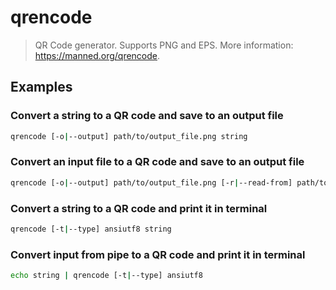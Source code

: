# qrencode

> QR Code generator. Supports PNG and EPS. More information: <https://manned.org/qrencode>.

## Examples

### Convert a string to a QR code and save to an output file

```bash
qrencode [-o|--output] path/to/output_file.png string
```

### Convert an input file to a QR code and save to an output file

```bash
qrencode [-o|--output] path/to/output_file.png [-r|--read-from] path/to/input_file
```

### Convert a string to a QR code and print it in terminal

```bash
qrencode [-t|--type] ansiutf8 string
```

### Convert input from pipe to a QR code and print it in terminal

```bash
echo string | qrencode [-t|--type] ansiutf8
```
